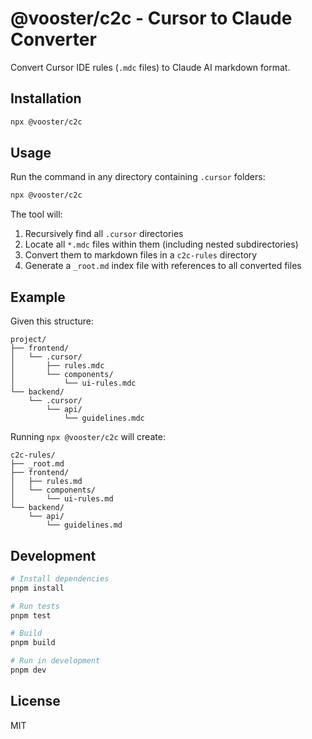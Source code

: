 # @vooster/c2c - Cursor to Claude Converter

Convert Cursor IDE rules (`.mdc` files) to Claude AI markdown format.

## Installation

```bash
npx @vooster/c2c
```

## Usage

Run the command in any directory containing `.cursor` folders:

```bash
npx @vooster/c2c
```

The tool will:
1. Recursively find all `.cursor` directories
2. Locate all `*.mdc` files within them (including nested subdirectories)
3. Convert them to markdown files in a `c2c-rules` directory
4. Generate a `_root.md` index file with references to all converted files

## Example

Given this structure:
```
project/
├── frontend/
│   └── .cursor/
│       ├── rules.mdc
│       └── components/
│           └── ui-rules.mdc
└── backend/
    └── .cursor/
        └── api/
            └── guidelines.mdc
```

Running `npx @vooster/c2c` will create:
```
c2c-rules/
├── _root.md
├── frontend/
│   ├── rules.md
│   └── components/
│       └── ui-rules.md
└── backend/
    └── api/
        └── guidelines.md
```

## Development

```bash
# Install dependencies
pnpm install

# Run tests
pnpm test

# Build
pnpm build

# Run in development
pnpm dev
```

## License

MIT
